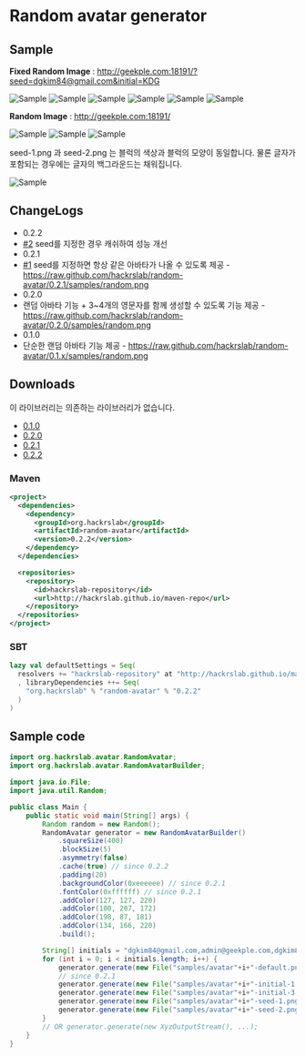 Random avatar generator
=======================

## Sample

**Fixed Random Image** : http://geekple.com:18191/?seed=dgkim84@gmail.com&initial=KDG

![Sample](http://geekple.com:18191/?seed=dgkim84@gmail.com&initial=K&v=0.2.1)
![Sample](http://geekple.com:18191/?seed=dgkim84@gmail.com&initial=DG&v=0.2.1)
![Sample](http://geekple.com:18191/?seed=dgkim84@gmail.com&initial=KDG&v=0.2.1)
![Sample](http://geekple.com:18191/?seed=admin@geekple.com&initial=K&v=0.2.1)
![Sample](http://geekple.com:18191/?seed=admin@geekple.com&initial=DG&v=0.2.1)
![Sample](http://geekple.com:18191/?seed=admin@geekple.com&initial=KDG&v=0.2.1)

**Random Image** : http://geekple.com:18191/

![Sample](http://geekple.com:18191/?v=0.2.1&i=1)
![Sample](http://geekple.com:18191/?v=0.2.1&i=2)
![Sample](http://geekple.com:18191/?v=0.2.1&i=3)

seed-1.png 과 seed-2.png 는 블럭의 색상과 블럭의 모양이 동일합니다. 물론 글자가 포함되는 경우에는 글자의 백그라운드는 채워집니다.

![Sample](https://raw.github.com/hackrslab/random-avatar/0.2.1/samples/random.png)

## ChangeLogs

* 0.2.2
 * [#2](https://github.com/hackrslab/random-avatar/issues/2) seed를 지정한 경우 캐쉬하여 성능 개선
* 0.2.1
 * [#1](https://github.com/hackrslab/random-avatar/issues/1) seed를 지정하면 항상 같은 아바타가 나올 수 있도록 제공 - https://raw.github.com/hackrslab/random-avatar/0.2.1/samples/random.png
* 0.2.0
 * 랜덤 아바타 기능 + 3~4개의 영문자를 함께 생성할 수 있도록 기능 제공 - https://raw.github.com/hackrslab/random-avatar/0.2.0/samples/random.png
* 0.1.0
 * 단순한 랜덤 아바타 기능 제공 - https://raw.github.com/hackrslab/random-avatar/0.1.x/samples/random.png

## Downloads

이 라이브러리는 의존하는 라이브러리가 없습니다.

* [0.1.0](https://github.com/hackrslab/maven-repo/raw/gh-pages/org/hackrslab/random-avatar/0.1.0/random-avatar-0.1.0.jar)
* [0.2.0](https://github.com/hackrslab/maven-repo/raw/gh-pages/org/hackrslab/random-avatar/0.2.0/random-avatar-0.2.0.jar)
* [0.2.1](https://github.com/hackrslab/maven-repo/raw/gh-pages/org/hackrslab/random-avatar/0.2.1/random-avatar-0.2.1.jar)
* [0.2.2](https://github.com/hackrslab/maven-repo/raw/gh-pages/org/hackrslab/random-avatar/0.2.2/random-avatar-0.2.2.jar)

### Maven

```xml
<project>
  <dependencies>
    <dependency>
      <groupId>org.hackrslab</groupId>
      <artifactId>random-avatar</artifactId>
      <version>0.2.2</version>
    </dependency>
  </dependencies>

  <repositories>
    <repository>
      <id>hackrslab-repository</id>
      <url>http://hackrslab.github.io/maven-repo</url>
    </repository>
  </repositories>
</project>
```

### SBT

```scala
lazy val defaultSettings = Seq(
  resolvers += "hackrslab-repository" at "http://hackrslab.github.io/maven-repo"
  , libraryDependencies ++= Seq(
    "org.hackrslab" % "random-avatar" % "0.2.2"
  )
)
```

## Sample code

```java
import org.hackrslab.avatar.RandomAvatar;
import org.hackrslab.avatar.RandomAvatarBuilder;

import java.io.File;
import java.util.Random;

public class Main {
    public static void main(String[] args) {
        Random random = new Random();
        RandomAvatar generator = new RandomAvatarBuilder()
            .squareSize(400)
            .blockSize(5)
            .asymmetry(false)
            .cache(true) // since 0.2.2
            .padding(20)
            .backgroundColor(0xeeeeee) // since 0.2.1
            .fontColor(0xffffff) // since 0.2.1
            .addColor(127, 127, 220)
            .addColor(100, 207, 172)
            .addColor(198, 87, 181)
            .addColor(134, 166, 220)
            .build();

        String[] initials = "dgkim84@gmail.com,admin@geekple.com,dgkim84@daum.net".split(",");
        for (int i = 0; i < initials.length; i++) {
            generator.generate(new File("samples/avatar"+i+"-default.png"));
            // since 0.2.1
            generator.generate(new File("samples/avatar"+i+"-initial-1.png"), RandomAvatar.Extra.initial(initials[i]));
            generator.generate(new File("samples/avatar"+i+"-initial-3.png"), RandomAvatar.Extra.initial(initials[i], 3));
            generator.generate(new File("samples/avatar"+i+"-seed-1.png"), RandomAvatar.Extra.seed(initials[i]));
            generator.generate(new File("samples/avatar"+i+"-seed-2.png"), RandomAvatar.Extra.seed(initials[i], 3));
        }
        // OR generator.generate(new XyzOutputStream(), ...);
    }
}
```


